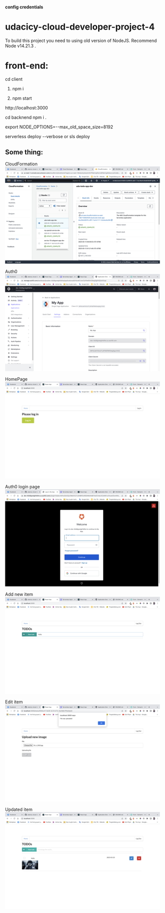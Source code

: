 #### config credentials
<!-- ~/.aws/credentials
~/.aws/config -->

# udacicy-cloud-developer-project-4
To build this project you need to using old version of NodeJS.
Recommend Node v14.21.3 .

# front-end:
cd client
1. npm i 

2. npm start

http://localhost:3000

cd backnend 
npm i .

export NODE_OPTIONS=--max_old_space_size=8192

serverless deploy --verbose or sls deploy

## Some thing:

CloudFormation
![alt text](screenshots/CloudFormation.png)

Auth0
![alt text](screenshots/Auth0.png)

HomePage
![alt text](screenshots/HomePage.png)

Auth0 login page    
![alt text](screenshots/Auth0-Login.png)

Add new item   
![alt text](screenshots/New-Item.png)

Edit item   
![alt text](screenshots/Edit-Item.png)

Updated item   
![alt text](screenshots/Updated-Item.png)

